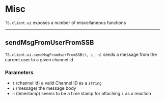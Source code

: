 # Misc
`TS.client.ui` exposes a number of miscellaneous functions

---

## sendMsgFromUserFromSSB 
`TS.client.ui.sendMsgFromUserFromSSB(t, i, n)` sends a message from the current user to a given channel id

### Parameters
* `t` (channel id) a valid Channel ID as a `string`
* `i` (message) the message body
* `n` (timestamp) seems to be a time stamp for attaching `i` as a reaction 